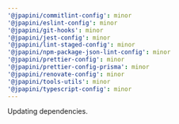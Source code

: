 ```yaml
---
'@jpapini/commitlint-config': minor
'@jpapini/eslint-config': minor
'@jpapini/git-hooks': minor
'@jpapini/jest-config': minor
'@jpapini/lint-staged-config': minor
'@jpapini/npm-package-json-lint-config': minor
'@jpapini/prettier-config': minor
'@jpapini/prettier-config-prisma': minor
'@jpapini/renovate-config': minor
'@jpapini/tools-utils': minor
'@jpapini/typescript-config': minor
---
```


Updating dependencies.
